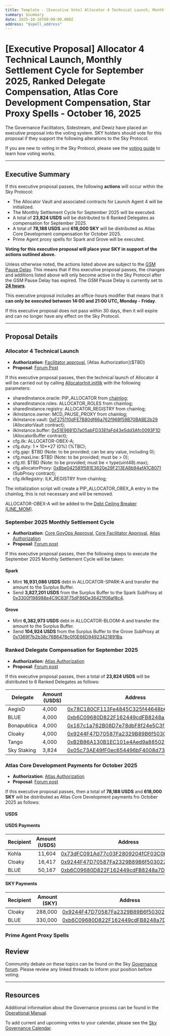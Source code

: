 ```yaml
---
title: Template - [Executive Vote] Allocator 4 Technical Launch, Monthly Settlement Cycle for September 2025, Ranked Delegate Compensation, Atlas Core Development Compensation, Execute Prime Agent Proxy Spells - October 16, 2025
summary: $summary
date: 2025-10-16T00:00:00.000Z
address: "$spell_address"
---
```


# [Executive Proposal] Allocator 4 Technical Launch, Monthly Settlement Cycle for September 2025, Ranked Delegate Compensation, Atlas Core Development Compensation, Star Proxy Spells - October 16, 2025

The Governance Facilitators, Sidestream, and Dewiz have placed an executive proposal into the voting system. SKY holders should vote for this proposal if they support the following alterations to the Sky Protocol.

If you are new to voting in the Sky Protocol, please see the [voting guide](https://manual.makerdao.com/governance/voting-in-makerdao/on-chain-governance) to learn how voting works.

---

## Executive Summary

If this executive proposal passes, the following **actions** will occur within the Sky Protocol:

- The Allocator Vault and associated contracts for Launch Agent 4 will be initialized.
- The Monthly Settlement Cycle for September 2025 will be executed.
- A total of **23,824 USDS** will be distributed to 6 Ranked Delegates as compensation for September 2025.
- A total of **78,188 USDS** and **618,000 SKY** will be distributed as Atlas Core Development compensation for October 2025.
- Prime Agent proxy spells for Spark and Grove will be executed.

**Voting for this executive proposal will place your SKY in support of the actions outlined above.**

Unless otherwise noted, the actions listed above are subject to the [GSM Pause Delay](https://sky-atlas.powerhouse.io/A.1.9.2.1_Pause_Delay/a98b8227-95f6-4711-9d8d-f52cbc6ad2d0|0db30758e055). This means that if this executive proposal passes, the changes and additions listed above will only become active in the Sky Protocol after the GSM Pause Delay has expired. The GSM Pause Delay is currently set to [**24 hours**](https://sky-atlas.powerhouse.io/A.1.9.2.1.2_Pause_Delay_Current_Value/09d2514b-3169-4755-a654-2c774456980d|0db30758e055d2d0).

This executive proposal includes an office-hours modifier that means that it **can only be executed between 14:00 and 21:00 UTC, Monday - Friday**.

If this executive proposal does not pass within 30 days, then it will expire and can no longer have any effect on the Sky Protocol.

---

## Proposal Details

### Allocator 4 Technical Launch

- **Authorization**: [Facilitator approval]($TBD), [Atlas Authorization]($TBD)
- **Proposal**: [Forum Post](https://forum.sky.money/t/technical-scope-launch-of-the-agent-4-allocation-system/27314)

If this executive proposal passes, then the technical launch of Allocator 4 will be carried out by calling [AllocatorInit.initIlk](https://github.com/makerdao/dss-allocator/blob/226584d3b179d98025497815adb4ea585ea0102d/deploy/AllocatorInit.sol#L97-L164) with the following parameters:

- sharedInstance.oracle: PIP_ALLOCATOR from [chainlog](https://chainlog.sky.money/);
- sharedInstance.roles: ALLOCATOR_ROLES from chainlog;
- sharedInstance.registry: ALLOCATOR_REGISTRY from chainlog;
- ilkInstance.owner: MCD_PAUSE_PROXY from chainlog;
- ilkInstance.vault: [0xF275110dFE7B80df66a762f968f59B70BABE2b29](https://etherscan.io/address/0xF275110dFE7B80df66a762f968f59B70BABE2b29) (AllocatorVault contract);
- ilkInstance.buffer: [0x51E9681D7a05abFD33EfaFd43e5dd3Afc0093F1D](https://etherscan.io/address/0x51E9681D7a05abFD33EfaFd43e5dd3Afc0093F1D) (AllocatorBuffer contract);
- cfg.ilk: ALLOCATOR-OBEX-A;
- cfg.duty: 1 * 10**27 (0%) (%TBC);
- cfg.gap: $TBD (Note: to be provided; can be any value, including 0);
- cfg.maxLine: $TBD (Note: to be provided; must be > 0);
- cfg.ttl: $TBD (Note: to be provided; must be < type(uint48).max);
- cfg.allocatorProxy: [0x8be042581f581E3620e29F213EA8b94afA1C8071](https://etherscan.io/address/0x8be042581f581E3620e29F213EA8b94afA1C8071) (SubProxy contract);
- cfg.ilkRegistry: ILK_REGISTRY from chainlog;

The initialization script will create a PIP_ALLOCATOR_OBEX_A entry in the chainlog, this is not necessary and will be removed.

ALLOCATOR-OBEX-A will be added to the [Debt Ceiling Breaker (LINE_MOM)](https://sky-atlas.powerhouse.io/A.1.9.3.2.3_Debt_Ceiling_Breaker_Exception/8c27b081-2db5-4e8f-9b5c-f5cf0f8d3102|0db30758e055352c).

### September 2025 Monthly Settlement Cycle

- **Authorization**: [Core GovOps Approval](https://forum.sky.money/t/msc-2-settlement-summary-september-2025-spark-only-initial-calculations/27286/4), [Core Facilitator Approval](https://forum.sky.money/t/msc-2-settlement-summary-september-2025-spark-only-initial-calculations/27286/5), [Atlas Authorization](https://sky-atlas.powerhouse.io/A.2.5_Sky_Core_Monthly_Settlement_Cycle/1d8f2ff0-8d73-807c-80f0-e58dde70cc27|9e1f)
- **Proposal**: [Forum post](https://forum.sky.money/t/msc-2-settlement-summary-september-2025-spark-only-initial-calculations/27286)

If this executive proposal passes, then the following steps to execute the September 2025 Monthly Settlement Cycle will be taken:

#### Spark

- Mint **16,931,086 USDS** debt in ALLOCATOR-SPARK-A and transfer the amount to the Surplus Buffer.
- Send **3,827,201 USDS** from the Surplus Buffer to the Spark SubProxy at [0x3300f198988e4C9C63F75dF86De36421f06af8c4](https://etherscan.io/address/0x3300f198988e4C9C63F75dF86De36421f06af8c4).

#### Grove

- Mint **6,382,973 USDS** debt in ALLOCATOR-BLOOM-A and transfer the amount to the Surplus Buffer.
- Send **104,924 USDS** from the Surplus Buffer to the Grove SubProxy at [0x1369f7b2b38c76B6478c0f0E66D94923421891Ba](https://etherscan.io/address/0x1369f7b2b38c76B6478c0f0E66D94923421891Ba).

### Ranked Delegate Compensation for September 2025

- **Authorization**: [Atlas Authorization](https://sky-atlas.powerhouse.io/A.1.5.7.1_AD_Monthly_Compensation_Cycle/117f2ff0-8d73-806f-87d7-e6713a7fe64f|0db3af4e4161)
- **Proposal**: [Forum post](https://forum.sky.money/t/september-2025-ranked-delegate-compensation/27305)

If this executive proposal passes, then a total of **23,824 USDS** will be distributed to 6 Ranked Delegates as follows:

| Delegate    | Amount (USDS) | Address                                                                                                               |
|-------------|---------------|-----------------------------------------------------------------------------------------------------------------------|
| AegisD      | 4,000         | [0x78C180CF113Fe4845C325f44648b6567BC79d6E0](https://etherscan.io/address/0x78C180CF113Fe4845C325f44648b6567BC79d6E0) |
| BLUE        | 4,000         | [0xb6C09680D822F162449cdFB8248a7D3FC26Ec9Bf](https://etherscan.io/address/0xb6C09680D822F162449cdFB8248a7D3FC26Ec9Bf) |
| Bonapublica | 4,000         | [0x167c1a762B08D7e78dbF8f24e5C3f1Ab415021D3](https://etherscan.io/address/0x167c1a762B08D7e78dbF8f24e5C3f1Ab415021D3) |
| Cloaky      | 4,000         | [0x9244F47D70587Fa2329B89B6f503022b63Ad54A5](https://etherscan.io/address/0x9244F47D70587Fa2329B89B6f503022b63Ad54A5) |
| Tango       | 4,000         | [0xB2B86A130B1EC101e4Aed9a88502E08995760307](https://etherscan.io/address/0xB2B86A130B1EC101e4Aed9a88502E08995760307) |
| Sky Staking | 3,824         | [0x05c73AE49fF0ec654496bF4008d73274a919cB5C](https://etherscan.io/address/0x05c73AE49fF0ec654496bF4008d73274a919cB5C) |

### Atlas Core Development Payments for October 2025

- **Authorization**: [Atlas Authorization](https://sky-atlas.powerhouse.io/Budget_And_Participation_Requirements/4c698938-1a11-4486-a568-e54fc6b0ce0c%7C0db3af4e)
- **Proposal**: [Forum post](https://forum.sky.money/t/atlas-core-development-payment-requests-october-2025/27293)

If this executive proposal passes, then a total of **78,188 USDS** and **618,000 SKY** will be distributed as Atlas Core Development payments fro October 2025 as follows:

#### USDS

#### USDS Payments

| Recipient | Amount (USDS) | Address                                                                                                               |
|-----------|--------------:|-----------------------------------------------------------------------------------------------------------------------|
| Kohla     | 11,604        | [0x73dFC091Ad77c03F2809204fCF03C0b9dccf8c7a](https://etherscan.io/address/0x73dFC091Ad77c03F2809204fCF03C0b9dccf8c7a) |
| Cloaky    | 16,417        | [0x9244F47D70587Fa2329B89B6f503022b63Ad54A5](https://etherscan.io/address/0x9244F47D70587Fa2329B89B6f503022b63Ad54A5) |
| BLUE      | 50,167        | [0xb6C09680D822F162449cdFB8248a7D3FC26Ec9Bf](https://etherscan.io/address/0xb6C09680D822F162449cdFB8248a7D3FC26Ec9Bf) |

#### SKY Payments

| Recipient | Amount (SKY) | Address                                                                                                               |
|-----------|-------------:|-----------------------------------------------------------------------------------------------------------------------|
| Cloaky    | 288,000      | [0x9244F47D70587Fa2329B89B6f503022b63Ad54A5](https://etherscan.io/address/0x9244F47D70587Fa2329B89B6f503022b63Ad54A5) |
| BLUE      | 330,000      | [0xb6C09680D822F162449cdFB8248a7D3FC26Ec9Bf](https://etherscan.io/address/0xb6C09680D822F162449cdFB8248a7D3FC26Ec9Bf) |

### Prime Agent Proxy Spells



## Review

Community debate on these topics can be found on the Sky [Governance forum](https://forum.sky.money/). Please review any linked threads to inform your position before voting.

---

## Resources

Additional information about the Governance process can be found in the [Operational Manual](https://manual.makerdao.com).

To add current and upcoming votes to your calendar, please see the [Sky Governance Calendar](https://manual.makerdao.com/makerdao/calendars/governance-calendar).
